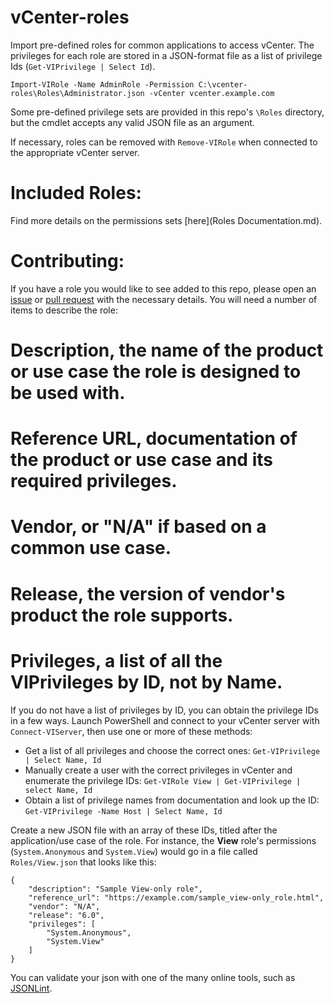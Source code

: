 # vCenter-roles
Import pre-defined roles for common applications to access vCenter. The privileges for each role are stored in a JSON-format file as a list of privilege Ids (`Get-VIPrivilege | Select Id`).

    Import-VIRole -Name AdminRole -Permission C:\vcenter-roles\Roles\Administrator.json -vCenter vcenter.example.com

Some pre-defined privilege sets are provided in this repo's `\Roles` directory, but the cmdlet accepts any valid JSON file as an argument.

If necessary, roles can be removed with `Remove-VIRole` when connected to the appropriate vCenter server.

# Included Roles:

Find more details on the permissions sets [here](Roles Documentation.md).

# Contributing:

If you have a role you would like to see added to this repo, please open an [issue](https://github.com/rnelson0/vCenter-roles/issues) or [pull request](https://github.com/rnelson0/vCenter-roles/pulls) with the necessary details. You will need a number of items to describe the role:

# Description, the name of the product or use case the role is designed to be used with.
# Reference URL, documentation of the product or use case and its required privileges.
# Vendor, or "N/A" if based on a common use case.
# Release, the version of vendor's product the role supports.
# Privileges, a list of all the VIPrivileges by ID, not by Name.

If you do not have a list of privileges by ID, you can obtain the privilege IDs in a few ways. Launch PowerShell and connect to your vCenter server with `Connect-VIServer`, then use one or more of these methods:

* Get a list of all privileges and choose the correct ones: `Get-VIPrivilege | Select Name, Id`
* Manually create a user with the correct privileges in vCenter and enumerate the privilege IDs: `Get-VIRole View | Get-VIPrivilege | select Name, Id`
* Obtain a list of privilege names from documentation and look up the ID: `Get-VIPrivilege -Name Host | Select Name, Id`

Create a new JSON file with an array of these IDs, titled after the application/use case of the role. For instance, the **View** role's permissions (`System.Anonymous` and `System.View`) would go in a file called `Roles/View.json` that looks like this:

	{
		"description": "Sample View-only role",
		"reference_url": "https://example.com/sample_view-only_role.html",
		"vendor": "N/A",
		"release": "6.0",
		"privileges": [
			"System.Anonymous",
			"System.View"
		]
	}

You can validate your json with one of the many online tools, such as [JSONLint](http://jsonlint.com/).
